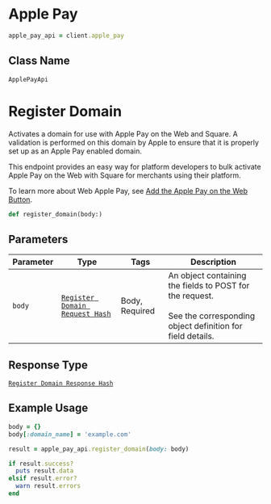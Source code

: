 # Apple Pay

```ruby
apple_pay_api = client.apple_pay
```

## Class Name

`ApplePayApi`


# Register Domain

Activates a domain for use with Apple Pay on the Web and Square. A validation
is performed on this domain by Apple to ensure that it is properly set up as
an Apple Pay enabled domain.

This endpoint provides an easy way for platform developers to bulk activate
Apple Pay on the Web with Square for merchants using their platform.

To learn more about Web Apple Pay, see
[Add the Apple Pay on the Web Button](../../https://developer.squareup.com/docs/payment-form/add-digital-wallets/apple-pay).

```ruby
def register_domain(body:)
```

## Parameters

| Parameter | Type | Tags | Description |
|  --- | --- | --- | --- |
| `body` | [`Register Domain Request Hash`](../../doc/models/register-domain-request.md) | Body, Required | An object containing the fields to POST for the request.<br><br>See the corresponding object definition for field details. |

## Response Type

[`Register Domain Response Hash`](../../doc/models/register-domain-response.md)

## Example Usage

```ruby
body = {}
body[:domain_name] = 'example.com'

result = apple_pay_api.register_domain(body: body)

if result.success?
  puts result.data
elsif result.error?
  warn result.errors
end
```

